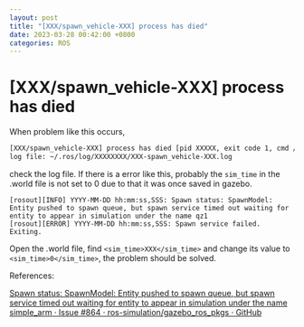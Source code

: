 ```yaml
---
layout: post
title: "[XXX/spawn_vehicle-XXX] process has died"
date: 2023-03-28 00:42:00 +0800
categories: ROS
---
```


# [XXX/spawn_vehicle-XXX] process has died

When problem like this occurs,

```bash
[XXX/spawn_vehicle-XXX] process has died [pid XXXXX, exit code 1, cmd /opt/ros/melodic/lib/gazebo_ros/spawn_model -urdf -param robot_description -model XXX __name:=spawn_vehicle __log:=~/.ros/log/XXXXXXXX/XXX-spawn_vehicle-XXX.log].
log file: ~/.ros/log/XXXXXXXX/XXX-spawn_vehicle-XXX.log
```

check the log file. If there is a error like this, probably the `sim_time` in the .world file is not set to 0 due to that it was once saved in gazebo.

```log
[rosout][INFO] YYYY-MM-DD hh:mm:ss,SSS: Spawn status: SpawnModel: Entity pushed to spawn queue, but spawn service timed out waiting for entity to appear in simulation under the name qz1
[rosout][ERROR] YYYY-MM-DD hh:mm:ss,SSS: Spawn service failed. Exiting.
```

Open the .world file, find `<sim_time>XXX</sim_time>` and change its value to `<sim_time>0</sim_time>`, the problem should be solved.

References:

[Spawn status: SpawnModel: Entity pushed to spawn queue, but spawn service timed out waiting for entity to appear in simulation under the name simple_arm · Issue #864 · ros-simulation/gazebo_ros_pkgs · GitHub](https://github.com/ros-simulation/gazebo_ros_pkgs/issues/864)
